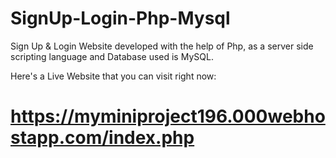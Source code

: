 # SignUp-Login-Php-Mysql
 Sign Up &amp; Login Website developed with the help of Php, as a server side scripting language and Database used is MySQL. 
 
 Here's a Live Website that you can visit right now: 
 # https://myminiproject196.000webhostapp.com/index.php

